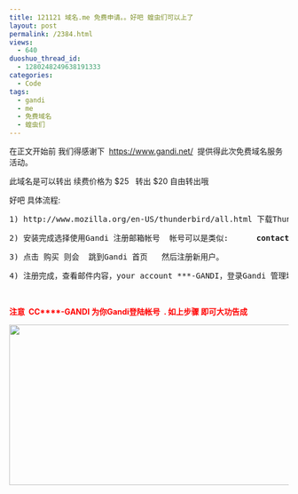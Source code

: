 ```yaml
---
title: 121121 域名.me 免费申请。。好吧 蝗虫们可以上了
layout: post
permalink: /2384.html
views:
  - 640
duoshuo_thread_id:
  - 1280248249638191333
categories:
  - Code
tags:
  - gandi
  - me
  - 免费域名
  - 蝗虫们
---
```

在正文开始前 我们得感谢下  https://www.gandi.net/  提供得此次免费域名服务活动。

此域名是可以转出 续费价格为 $25   转出 $20 自由转出哦

好吧 具体流程:

<pre>1) http://www.mozilla.org/en-US/thunderbird/all.html 下载Thunderbird[一款邮件收发软件] 安装中文版</pre>

<pre>2) 安装完成选择使用Gandi 注册邮箱帐号  帐号可以是类似:      <strong>contact@***.me</strong>     [如果能搜索到 则证明可以注册]</pre>

<pre>3) 点击 购买 则会  跳到Gandi 首页   然后注册新用户。</pre>

<pre>4) 注册完成，查看邮件内容，your account ***-GANDI，登录Gandi 管理域名，选择域名更改DNS完成。</pre>

&nbsp;

<span style="color: #ff0000;"><strong>注意  CC****-GANDI 为你Gandi登陆帐号  . 如上步骤 即可大功告成</strong></span>

[<img class="aligncenter size-full wp-image-2385" title="frees" src="http://www.80aj.com/wp-content/uploads/2012/11/frees.jpg" alt="" width="954" height="289" />][1]

&nbsp;

&nbsp;

&nbsp;

 [1]: http://www.80aj.com/wp-content/uploads/2012/11/frees.jpg
